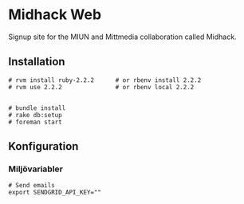 # Midhack Web

Signup site for the MIUN and Mittmedia collaboration called Midhack.



## Installation

    # rvm install ruby-2.2.2      # or rbenv install 2.2.2
    # rvm use 2.2.2               # or rbenv local 2.2.2


    # bundle install
    # rake db:setup
    # foreman start

## Konfiguration

### Miljövariabler

    # Send emails
    export SENDGRID_API_KEY=""


